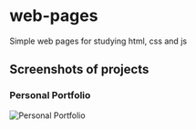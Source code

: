 # web-pages
Simple web pages for studying html, css and js

## Screenshots of projects

### Personal Portfolio

<div style="width:150px">

![Personal Portfolio](https://raw.githubusercontent.com/Sebenta/web-pages/master/screenshots/Personal%20Portfolio%20-%20about.png,"sss")

</div>